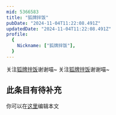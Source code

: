 ```yaml
---
mid: 5366583
title: "狐牌拌饭"
pubDate: "2024-11-04T11:22:08.491Z"
updatedDate: "2024-11-04T11:22:08.491Z"
profile:
  {
    Nickname: ["狐牌拌饭"],
  }
---
```


关注[狐牌拌饭](https://space.bilibili.com/5366583)谢谢喵~ 关注[狐牌拌饭](https://space.bilibili.com/5366583)谢谢喵~

## 此条目有待补充
你可以在[这里](https://github.com/Yuhanawa/VTuber.ICU-Content/edit/master/v/狐牌拌饭/index.md)编辑本文
